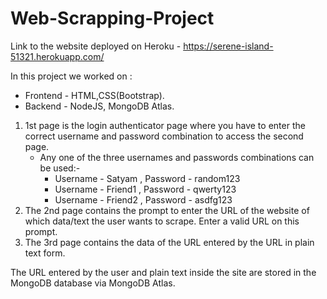# Web-Scrapping-Project
Link to the website deployed on Heroku - https://serene-island-51321.herokuapp.com/

In this project we worked on :<br />
  - Frontend - HTML,CSS(Bootstrap).<br />
  - Backend - NodeJS, MongoDB Atlas.

1) 1st page is the login authenticator page where you have to enter the correct username and password combination to access the second page.<br />
   - Any one of the three usernames and passwords combinations can be used:-<br />
        - Username - Satyam , Password - random123<br />
        - Username - Friend1 , Password - qwerty123<br />
        - Username - Friend2 , Password - asdfg123<br />
2) The 2nd page contains the prompt to enter the URL of the website of which data/text the user wants to scrape. Enter a valid URL on this prompt.<br />
3) The 3rd page contains the data of the URL entered by the URL in plain text form.<br />

The URL entered by the user and plain text inside the site are stored in the MongoDB database via MongoDB Atlas.
